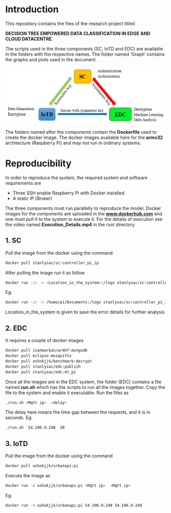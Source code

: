 # Introduction
This repository contains the files of the research project titled 

**DECISION TREE EMPOWERED DATA CLASSIFICATION IN EDGE AND CLOUD DATACENTRE**. 

The scripts used in the three components (SC, IoTD and EDC) are available in the folders with the respective names. The folder named ‘Graph’ contains the graphs and plots used in the document.

<img src="architecture.png" height="182" width="550" style="vertical-align:middle">

The folders named after the components contain the **Dockerfile** used to create the docker image. The docker images available here for the **armv32** architecture (Raspberry Pi) and may not run in ordinary systems. 
# Reproducibility 
In order to reproduce the system, the required system and software requirements are
* Three SSH enable Raspberry Pi with Docker installed. 
* A static IP (Broker)

The three components must run parallelly to reproduce the model. Docker images for the components are uploaded in the **www.dockerhub.com** and one must pull it to the system to execute it.
For the details of execution see the video named **Execution_Details.mp4** in the root directory

## 1. SC

Pull the image from the docker using the command
```bash 
docker pull stanlysac/sc:controller_pi_ip 
```

After pulling the image run it as follow 
```bash
docker run -it -v <Location_in_the_system>:/logs stanlysac/sc:controller_pi_ip <Mqtt ip>
```
Eg. 
```bash 
docker run -it -v /home/pi/Documents:/logs stanlysac/sc:controller_pi_ip 54.196.9.248 
```
	
Location_in_the_system is given to save the error details for further analysis

## 2. EDC

It requires a couple of docker images

```bash
docker pull ivanmarban/armhf-mongodb
docker pull eclipse-mosquitto
docker pull ashokjjk/benchmark:decrypt
docker pull stanlysac/edc:publish
docker pull stanlysac/edc:ml_pi
```

Once all the images are in the EDC system, the folder (EDC) contains a file named  **_run.sh_**  which has the scripts to run all the images together. Copy the file to the system and enable it executable. 
Run the files as  
```bash
./run.sh <Mqtt ip>  <delay>
```
The delay here means the time gap between the requests, and it is in seconds.
Eg: 
```bash
./run.sh  54.196.9.248  30
```

## 3. IoTD

Pull the image from the docker using the command
```bash
docker pull ashokjjk/urbanapi:pi
```
Execute the image as 	
```bash
docker run -d ashokjjk/urbanapi:pi <Mqtt ip>  <Mqtt ip>
```

Eg:  	
```bash
docker run -d ashokjjk/urbanapi:pi 54.196.9.248 54.196.9.248
```
